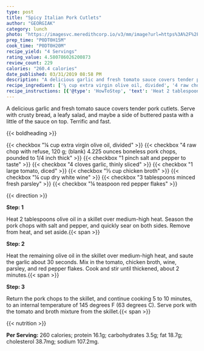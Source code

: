 ```yaml
---
type: post
title: "Spicy Italian Pork Cutlets"
author: "GEORGIAK"
category: lunch
photo: "https://imagesvc.meredithcorp.io/v3/mm/image?url=https%3A%2F%2Fimages.media-allrecipes.com%2Fuserphotos%2F235879.jpg"
prep_time: "P0DT0H15M"
cook_time: "P0DT0H20M"
recipe_yield: "4 Servings"
rating_value: 4.580786026200873
review_count: 229
calories: "260.4 calories"
date_published: 03/31/2019 08:58 PM
description: "A delicious garlic and fresh tomato sauce covers tender pork cutlets. Serve with crusty bread, a leafy salad, and maybe a side of buttered pasta with a little of the sauce on top. Terrific and fast."
recipe_ingredient: ['¼ cup extra virgin olive oil, divided', '4 raw chop with refuse, 120 g; (blank) 4.225 ounces boneless pork chops, pounded to 1/4 inch thick', '1 pinch salt and pepper to taste', '4 cloves garlic, thinly sliced', '1 large tomato, diced', '⅓ cup chicken broth', '¼ cup dry white wine', '3 tablespoons minced fresh parsley', '¼ teaspoon red pepper flakes']
recipe_instructions: [{'@type': 'HowToStep', 'text': 'Heat 2 tablespoons olive oil in a skillet over medium-high heat. Season the pork chops with salt and pepper, and quickly sear on both sides. Remove from heat, and set aside.\n'}, {'@type': 'HowToStep', 'text': 'Heat the remaining olive oil in the skillet over medium-high heat, and saute the garlic about 30 seconds. Mix in the tomato, chicken broth, wine, parsley, and red pepper flakes. Cook and stir until thickened, about 2 minutes.\n'}, {'@type': 'HowToStep', 'text': 'Return the pork chops to the skillet, and continue cooking 5 to 10 minutes, to an internal temperature of 145 degrees F (63 degrees C). Serve pork with the tomato and broth mixture from the skillet.\n'}]
---
```


A delicious garlic and fresh tomato sauce covers tender pork cutlets. Serve with crusty bread, a leafy salad, and maybe a side of buttered pasta with a little of the sauce on top. Terrific and fast. 

{{< boldheading >}}

{{< checkbox "¼ cup extra virgin olive oil, divided" >}}
{{< checkbox "4 raw chop with refuse, 120 g; (blank) 4.225 ounces boneless pork chops, pounded to 1/4 inch thick" >}}
{{< checkbox "1 pinch salt and pepper to taste" >}}
{{< checkbox "4 cloves garlic, thinly sliced" >}}
{{< checkbox "1 large tomato, diced" >}}
{{< checkbox "⅓ cup chicken broth" >}}
{{< checkbox "¼ cup dry white wine" >}}
{{< checkbox "3 tablespoons minced fresh parsley" >}}
{{< checkbox "¼ teaspoon red pepper flakes" >}}


{{< direction >}}

**Step: 1**

Heat 2 tablespoons olive oil in a skillet over medium-high heat. Season the pork chops with salt and pepper, and quickly sear on both sides. Remove from heat, and set aside.{{< span >}}

**Step: 2**

Heat the remaining olive oil in the skillet over medium-high heat, and saute the garlic about 30 seconds. Mix in the tomato, chicken broth, wine, parsley, and red pepper flakes. Cook and stir until thickened, about 2 minutes.{{< span >}}

**Step: 3**

Return the pork chops to the skillet, and continue cooking 5 to 10 minutes, to an internal temperature of 145 degrees F (63 degrees C). Serve pork with the tomato and broth mixture from the skillet.{{< span >}}

{{< nutrition >}}

**Per Serving:** 260 calories; protein 16.1g; carbohydrates 3.5g; fat 18.7g; cholesterol 38.7mg; sodium 107.2mg.